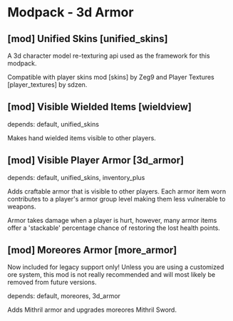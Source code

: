 Modpack - 3d Armor
==================

[mod] Unified Skins [unified_skins]
-----------------------------------

A 3d character model re-texturing api used as the framework for this modpack.

Compatible with player skins mod [skins] by Zeg9 and Player Textures [player_textures] by sdzen.

[mod] Visible Wielded Items [wieldview]
---------------------------------------

depends: default, unified_skins

Makes hand wielded items visible to other players.

[mod] Visible Player Armor [3d_armor]
-------------------------------------

depends: default, unified_skins, inventory_plus

Adds craftable armor that is visible to other players. Each armor item worn contributes to
a player's armor group level making them less vulnerable to weapons.

Armor takes damage when a player is hurt, however, many armor items offer a 'stackable'
percentage chance of restoring the lost health points.

[mod] Moreores Armor [more_armor]
---------------------------------

Now included for legacy support only! Unless you are using a customized ore system, this
mod is not really recommended and will most likely be removed from future versions.

depends: default, moreores, 3d_armor

Adds Mithril armor and upgrades moreores Mithril Sword.
